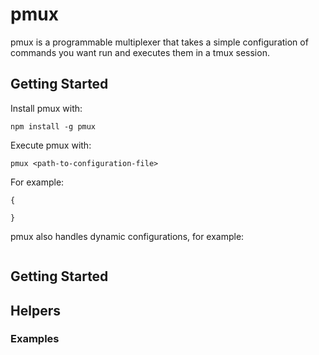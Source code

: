 # pmux

pmux is a programmable multiplexer that takes a simple configuration of commands you want run and executes them in a tmux session.

## Getting Started

Install pmux with:

```
npm install -g pmux
```

Execute pmux with:

```
pmux <path-to-configuration-file>
```

For example: 

```
{

}
```


pmux also handles dynamic configurations, for example:

```

```


## Getting Started




## Helpers

### Examples

